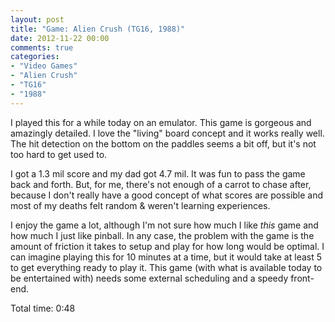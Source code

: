 ```yaml
---
layout: post
title: "Game: Alien Crush (TG16, 1988)"
date: 2012-11-22 00:00
comments: true
categories:
- "Video Games"
- "Alien Crush"
- "TG16"
- "1988"
---
```


I played this for a while today on an emulator. This game is
gorgeous and amazingly detailed. I love the "living" board
concept and it works really well. The hit detection on the bottom
on the paddles seems a bit off, but it's not too hard to get used
to.

I got a 1.3 mil score and my dad got 4.7 mil. It was fun to pass
the game back and forth. But, for me, there's not enough of a
carrot to chase after, because I don't really have a good concept
of what scores are possible and most of my deaths felt random &
weren't learning experiences.

I enjoy the game a lot, although I'm not sure how much I
like *this* game and how much I just like pinball. In any case,
the problem with the game is the amount of friction it takes to
setup and play for how long would be optimal. I can imagine
playing this for 10 minutes at a time, but it would take at least
5 to get everything ready to play it. This game (with what is
available today to be entertained with) needs some external
scheduling and a speedy front-end.

Total time: 0:48

